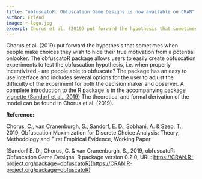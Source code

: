 ```yaml
---
title: "obfuscatoR: Obfuscation Game Designs is now available on CRAN"
author: Erlend
image: r-logo.jpg
excerpt: Chorus et al. (2019) put forward the hypothesis that sometimes when people make choices they wish to hide their true motivation from a potential onlooker. The obfuscatoR package allows users to easily create obfuscation experiments to test the obfuscation hypothesis, i.e. when properly incentivized - are people able to obfuscate?
---
```


Chorus et al. (2019) put forward the hypothesis that sometimes when people make choices they wish to hide their true motivation from a potential onlooker. The obfuscatoR package allows users to easily create obfuscation experiments to test the obfuscation hypothesis, i.e. when properly incentivized - are people able to obfuscate? The package has an easy to use interface and includes several options for the user to adjust the difficulty of the experiment for both the decision maker and observer. A complete introduction to the R package is in the accompanying [package vignette (Sandorf et al., 2019)](https://cran.r-project.org/web/packages/obfuscatoR/vignettes/vignette-obfuscatoR.html)  The theoretical and formal derivation of the model can be found in Chorus et al. (2019). 


**Reference:**

Chorus, C., van Cranenburgh, S., Sandorf, E. D., Sobhani, A. & Szep, T., 2019, Obfuscation Maximization for Discrete Choice Analysis: Theory, Methodology and First Empirical Evidence, Working Paper

[Sandorf E. D., Chorus, C. & van Cranenburgh, S., 2019, obfuscatoR: Obfuscation Game Designs, R package version 0.2.0, URL: https://CRAN.R-project.org/package=obfuscatoR](https://CRAN.R-project.org/package=obfuscatoR)
